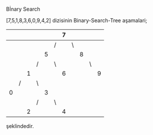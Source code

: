 Bİnary Search

[7,5,1,8,3,6,0,9,4,2] dizisinin Binary-Search-Tree aşamalari;

|  |  |  |  |  |  | 7 |  |  |  |  |
|:-:|:-:|:-:|:-:|:-:|:-:|:-:|:-:|:-:|:-:|:-:|
|  |  |  |  |  | / |  | \ |  |  |  |
|  |  |  |  | 5 |  |  |  | 8 |  |  |
|  |  |  | / |  | \ |  |  |  | \ |  |
|  |  | 1 |  |  |  | 6 |  |  |  | 9 |
|  | / |  | \ |  |  |  |  |  |  |  |
| 0 |  |  |  | 3 |  |  |  |  |  |  |
|  |  |  | / |  | \ |  |  |  |  |  |
|  |  | 2 |  |  |  | 4 |  |  |  |  |

şeklindedir.

